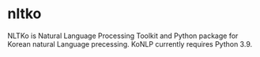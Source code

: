 # nltko
NLTKo is Natural Language Processing Toolkit and Python package for Korean natural Language precessing. KoNLP currently requires Python 3.9.
